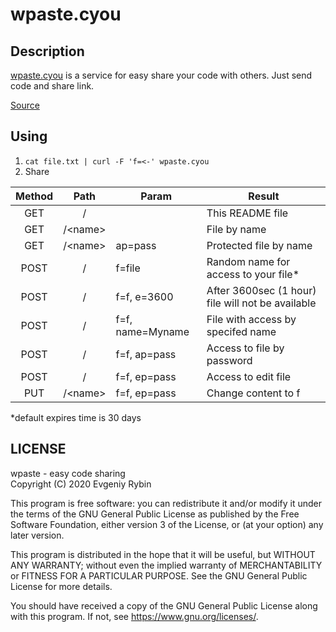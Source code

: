 # wpaste.cyou
## Description
[wpaste.cyou](https://wpaste.cyou) is a service for easy share your code with others. Just send code and share link.

[Source](https://github.com/waika28/wpaste.cyou)
## Using

1. `cat file.txt | curl -F 'f=<-' wpaste.cyou`
2. Share

| Method   | Path   | Param           | Result                                           |
|:--------:|:------:|-----------------|--------------------------------------------------|
|GET       |/       |                 |This README file                                  |
|GET       |/\<name>|                 |File by name                                      |
|GET       |/\<name>|ap=pass          |Protected file by name                            |
|POST      |/       |f=file           |Random name for access to your file*              |
|POST      |/       |f=f, e=3600      |After 3600sec (1 hour) file will not be available |
|POST      |/       |f=f, name=Myname |File with access by specifed name                 |
|POST      |/       |f=f, ap=pass     |Access to file by password                        |
|POST      |/       |f=f, ep=pass     |Access to edit file                               |
|PUT       |/\<name>|f=f, ep=pass     |Change content to f                               |

*default expires time is 30 days

## LICENSE
wpaste - easy code sharing  
Copyright (C) 2020  Evgeniy Rybin

This program is free software: you can redistribute it and/or modify
it under the terms of the GNU General Public License as published by
the Free Software Foundation, either version 3 of the License, or
(at your option) any later version.

This program is distributed in the hope that it will be useful,
but WITHOUT ANY WARRANTY; without even the implied warranty of
MERCHANTABILITY or FITNESS FOR A PARTICULAR PURPOSE.  See the
GNU General Public License for more details.

You should have received a copy of the GNU General Public License
along with this program.  If not, see <https://www.gnu.org/licenses/>.